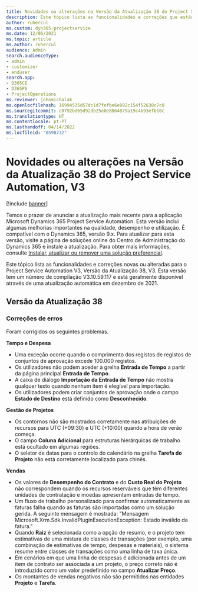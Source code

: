 ```yaml
---
title: Novidades ou alterações na Versão da Atualização 38 do Project Service Automation, V3
description: Este tópico lista as funcionalidades e correções que estão disponíveis na Versão de Atualização 38 do Microsoft Dynamics 365 Project Service Automation, V3.
author: ruhercul
ms.custom: dyn365-projectservice
ms.date: 12/06/2021
ms.topic: article
ms.author: ruhercul
audience: Admin
search.audienceType:
- admin
- customizer
- enduser
search.app:
- D365CE
- D365PS
- ProjectOperations
ms.reviewer: johnmichalak
ms.openlocfilehash: 16994535d57dc1d7fefbe6e892c154f52638c7c0
ms.sourcegitcommit: c0792bd65d92db25e0e8864879a19c4b93efb10c
ms.translationtype: HT
ms.contentlocale: pt-PT
ms.lasthandoff: 04/14/2022
ms.locfileid: "8598732"
---
```

# <a name="whats-new-or-changed-in-project-service-automation-update-release-38-v3"></a>Novidades ou alterações na Versão da Atualização 38 do Project Service Automation, V3

[!include [banner](../includes/psa-now-project-operations.md)]

Temos o prazer de anunciar a atualização mais recente para a aplicação Microsoft Dynamics 365 Project Service Automation. Esta versão inclui algumas melhorias importantes na qualidade, desempenho e utilização. É compatível com o Dynamics 365, versão 9.x. Para atualizar para esta versão, visite a página de soluções online do Centro de Administração do Dynamics 365 e instale a atualização. Para obter mais informações, consulte [Instalar, atualizar ou remover uma solução preferencial](/power-platform/admin/install-remove-preferred-solution).

Este tópico lista as funcionalidades e correções novas ou alteradas para o Project Service Automation V3, Versão da Atualização 38, V3. Esta versão tem um número de compilação V3.10.59.117 e está geralmente disponível através de uma atualização automática em dezembro de 2021.

## <a name="update-release-38"></a>Versão da Atualização 38

### <a name="bug-fixes"></a>Correções de erros

Foram corrigidos os seguintes problemas.

**Tempo e Despesa**

- Uma exceção ocorre quando o comprimento dos registos de registos de conjuntos de aprovação excede 100.000 registos.
- Os utilizadores não podem aceder à grelha **Entrada de Tempo** a partir da página principal **Entrada de Tempo**.
- A caixa de diálogo **Importação da Entrada de Tempo** não mostra qualquer texto quando nenhum item é elegível para importação.
- Os utilizadores podem criar conjuntos de aprovação onde o campo **Estado de Destino** está definido como **Desconhecido**.

**Gestão de Projetos**

- Os contornos não são mostrados corretamente nas atribuições de recursos para UTC (+09:30) e UTC (+10:00) quando a hora de verão começa.
- O campo **Coluna Adicional** para estruturas hierárquicas de trabalho está ocultado em algumas regiões.
- O seletor de datas para o controlo do calendário na grelha **Tarefa do Projeto** não está corretamente localizado para chinês.

**Vendas**

- Os valores de **Desempenho do Contrato** e do **Custo Real do Projeto** não correspondem quando os recursos reserváveis que têm diferentes unidades de contratação e moedas apresentam entradas de tempo.
- Um fluxo de trabalho personalizado para confirmar automaticamente as faturas falha quando as faturas são importadas como um solução gerida. A seguinte mensagem é mostrada: "Mensagem Microsoft.Xrm.Sdk.InvalidPluginExecutionException: Estado inválido da fatura."
- Quando **Raiz** é selecionada como a opção de resumo, e o projeto tem estimativas de uma mistura de classes de transações (por exemplo, uma combinação de estimativas de tempo, despesas e materiais), o sistema resume entre classes de transações como uma linha de taxa única.
- Em cenários em que uma linha de despesas é adicionada antes de um item de contrato ser associada a um projeto, o preço correto não é introduzido como um valor predefinido no campo **Atualizar Preço**.
- Os montantes de vendas negativos não são permitidos nas entidades **Projeto** e **Tarefa**.
